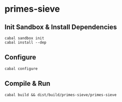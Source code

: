 # primes-sieve

## Init Sandbox & Install Dependencies

```
cabal sandbox init
cabal install --dep
```

## Configure

```
cabal configure
```

## Compile & Run

```
cabal build && dist/build/primes-sieve/primes-sieve
```

